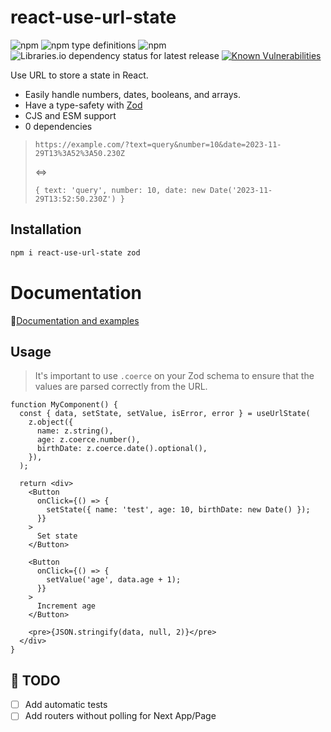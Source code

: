 # react-use-url-state

![npm](https://img.shields.io/npm/v/react-use-url-state?logo=npm)
![npm type definitions](https://img.shields.io/npm/types/react-use-url-state?logo=typescript)
![npm](https://img.shields.io/npm/dw/react-use-url-state)
![Libraries.io dependency status for latest release](https://img.shields.io/librariesio/release/npm/react-use-url-state)
[![Known Vulnerabilities](https://snyk.io/test/npm/react-use-url-state/badge.svg)](https://snyk.io/test/react-use-url-state/axios)

Use URL to store a state in React.

* Easily handle numbers, dates, booleans, and arrays.
* Have a type-safety with [Zod](https://zod.dev/)
* CJS and ESM support
* 0 dependencies

> `https://example.com/?text=query&number=10&date=2023-11-29T13%3A52%3A50.230Z`
> 
> <=>
> 
> `{ text: 'query', number: 10, date: new Date('2023-11-29T13:52:50.230Z') }`

## Installation

```sh
npm i react-use-url-state zod
```

# Documentation

📝[Documentation and examples](https://react-use-url-state.vercel.app/)


## Usage

> It's important to use `.coerce` on your Zod schema to ensure that the values are parsed correctly from the URL. 

```tsx
function MyComponent() {
  const { data, setState, setValue, isError, error } = useUrlState(
    z.object({
      name: z.string(),
      age: z.coerce.number(),
      birthDate: z.coerce.date().optional(),
    }),
  );

  return <div>
    <Button
      onClick={() => {
        setState({ name: 'test', age: 10, birthDate: new Date() });
      }}
    >
      Set state
    </Button>

    <Button
      onClick={() => {
        setValue('age', data.age + 1);
      }}
    >
      Increment age
    </Button>

    <pre>{JSON.stringify(data, null, 2)}</pre>
  </div>
}
```

## 🚧 TODO

* [ ] Add automatic tests
* [ ] Add routers without polling for Next App/Page
